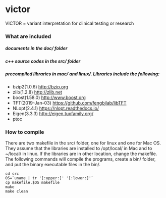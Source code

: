 # victor
VICTOR = variant interpretation for clinical testing or research

### What are included

##### documents in the doc/ folder

##### c++ source codes in the src/ folder

##### precompiled libraries in mac/ and linux/. Libraries include the following:

* bzip2(1.0.6)		http://bzip.org
* zlib(1.2.8)		http://zlib.net
* boost(1.58.0)		http://www.boost.org
* TFT(2019-Jan-03)	https://github.com/fengbjlab/libTFT
* NLopt(2.4.1)		https://nlopt.readthedocs.io/
* Eigen(3.3.3)		http://eigen.tuxfamily.org/
* ptoc

### How to compile

There are two makefile in the src/ folder, one for linux and one for Mac OS. They assume that the libraries are installed to /opt/local/ in Mac and to ~/local/ in linux. If the libraries are in other location, change the makefile. The following commands will compile the programs, create a bin/ folder, and put the binary executable files in the bin/.

```
cd src
OS=`uname | tr '[:upper:]' '[:lower:]'`
cp makefile.$OS makefile
make
make clean
```
